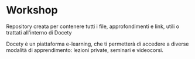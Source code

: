 # Workshop

Repository creata per contenere tutti i file, approfondimenti e link, utili o trattati all'interno di Docety

Docety è un piattaforma e-learning, che ti permetterà di accedere a diverse modalità di apprendimento: lezioni private, seminari e videocorsi.
